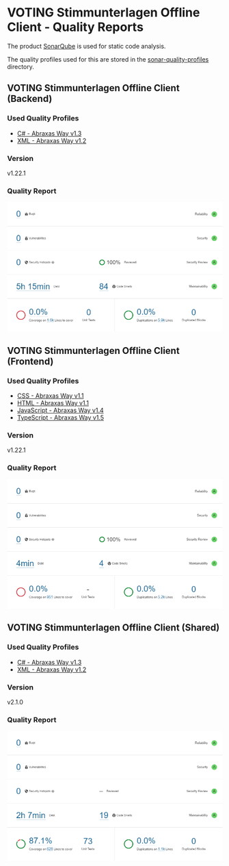 # VOTING Stimmunterlagen Offline Client - Quality Reports

The product [SonarQube](https://www.sonarqube.org/) is used for static code analysis.

The quality profiles used for this are stored in the [sonar-quality-profiles](./sonar-quality-profiles/) directory.

## VOTING Stimmunterlagen Offline Client (Backend)

### Used Quality Profiles

- [C# - Abraxas Way v1.3](./sonar-quality-profiles/CSharp%20Quality%20Profile%20-%20Abraxas%20v1.3.xml)
- [XML - Abraxas Way v1.2](./sonar-quality-profiles/XML%20Quality%20Profile%20-%20Abraxas%20v1.2.xml)

### Version

v1.22.1

### Quality Report

![SonarQube Report - VOTING Stimmunterlagen Offline Client Backend](SonarQube%20Report%20-%20VOTING%20Stimmunterlagen%20Offline%20Client%20Backend.png)

## VOTING Stimmunterlagen Offline Client (Frontend)

### Used Quality Profiles

- [CSS - Abraxas Way v1.1](./sonar-quality-profiles/CSS%20Quality%20Profile%20-%20Abraxas%20v1.1.xml)
- [HTML - Abraxas Way v1.1](./sonar-quality-profiles/HTML%20Quality%20Profile%20-%20Abraxas%20v1.1.xml)
- [JavaScript - Abraxas Way v1.4](./sonar-quality-profiles/JavaScript%20Quality%20Profile%20-%20Abraxas%20v1.4.xml)
- [TypeScript - Abraxas Way v1.5](./sonar-quality-profiles/TypeScript%20Quality%20Profile%20-%20Abraxas%20v1.5.xml)

### Version

v1.22.1

### Quality Report

![SonarQube Report - VOTING Stimmunterlagen Offline Client Frontend](SonarQube%20Report%20-%20VOTING%20Stimmunterlagen%20Offline%20Client%20Frontend.png)

## VOTING Stimmunterlagen Offline Client (Shared)

### Used Quality Profiles

- [C# - Abraxas Way v1.3](./sonar-quality-profiles/CSharp%20Quality%20Profile%20-%20Abraxas%20v1.3.xml)
- [XML - Abraxas Way v1.2](./sonar-quality-profiles/XML%20Quality%20Profile%20-%20Abraxas%20v1.2.xml)

### Version

v2.1.0

### Quality Report

![SonarQube Report - VOTING Stimmunterlagen Offline Client Shared](SonarQube%20Report%20-%20VOTING%20Stimmunterlagen%20Offline%20Client%20Shared.png)
